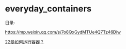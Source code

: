 # everyday_containers

目录:

https://mp.weixin.qq.com/s/7o8QxGydMTUe4Q7Tz46Diw

[22章如何运行容器？](http://mp.weixin.qq.com/s?__biz=MzIwMTM5MjUwMg==&mid=2653587637&idx=1&sn=0b6ff34a4121676167589f9cf6275099&chksm=8d3080acba4709ba7ddc446e79fb5666f4da6783490053a94999dccaf1867d5033b13865d0e5&scene=21#wechat_redirect)
